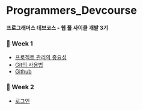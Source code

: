 # Programmers_Devcourse
 **프로그래머스 데브코스 - 웹 풀 사이클 개발 3기**

 ### 🌼 Week 1
 - [프로젝트 관리의 중요성](https://github.com/IIINHWAA/Programmers_Devcourse/blob/main/Week1/Day1.md) <br>
 - [Git의 사용법](https://github.com/IIINHWAA/Programmers_Devcourse/blob/main/Week1/Day2.md) <br>
 - [Github](https://github.com/IIINHWAA/Programmers_Devcourse/blob/main/Week1/Day4.md) <br>


 ### 🌼 Week 2
 - [로그인](https://github.com/IIINHWAA/Programmers_Devcourse/blob/main/Week2/Day6_Login.html) <br>
